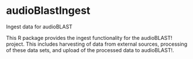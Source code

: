 # audioBlastIngest
Ingest data for audioBLAST

This R package provides the ingest functionality for the audioBLAST! project. This includes harvesting of data from external sources, processing of these data sets, and upload of the processed data to audioBLAST!.


